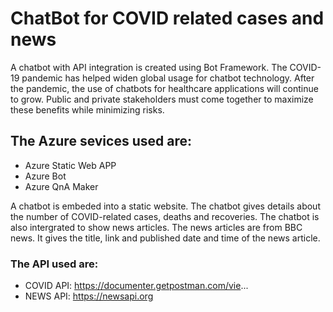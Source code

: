 # ChatBot for COVID related cases and news
A chatbot with API integration is created using Bot Framework.
The COVID-19 pandemic has helped widen global usage for chatbot technology.
After the pandemic, the use of chatbots for healthcare applications will continue to grow.
Public and private stakeholders must come together to maximize these benefits while minimizing risks.
## The Azure sevices used are:
- Azure Static Web APP
- Azure Bot 
- Azure QnA Maker

A chatbot is embeded into a static website. The chatbot gives details about the number of COVID-related cases, deaths and recoveries. The chatbot is also intergrated to show news articles. The news articles are from BBC news. It gives the title, link and published date and time of the news article.

### The API used are:
- COVID API: https://documenter.getpostman.com/vie...
- NEWS API: https://newsapi.org




